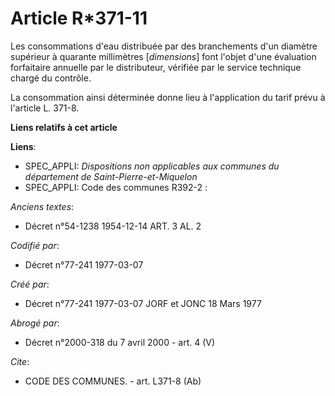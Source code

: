 # Article R*371-11

Les consommations d'eau distribuée par des branchements d'un diamètre supérieur à quarante millimètres [*dimensions*] font
l'objet d'une évaluation forfaitaire annuelle par le distributeur, vérifiée par le service technique chargé du contrôle.

La consommation ainsi déterminée donne lieu à l'application du tarif prévu à l'article L. 371-8.

**Liens relatifs à cet article**

**Liens**:

  - SPEC_APPLI: *Dispositions non applicables aux communes du département de Saint-Pierre-et-Miquelon*
  - SPEC_APPLI: Code des communes R392-2 :

_Anciens textes_:

  - Décret n°54-1238 1954-12-14 ART. 3 AL. 2

_Codifié par_:

  - Décret n°77-241 1977-03-07

_Créé par_:

  - Décret n°77-241 1977-03-07 JORF et JONC 18 Mars 1977

_Abrogé par_:

  - Décret n°2000-318 du 7 avril 2000 - art. 4 (V)

_Cite_:

  - CODE DES COMMUNES. - art. L371-8 (Ab)
